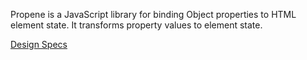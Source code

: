 Propene is a JavaScript library for binding Object properties to HTML element state. It transforms property values to element state.



[Design Specs](USECASE.md)
